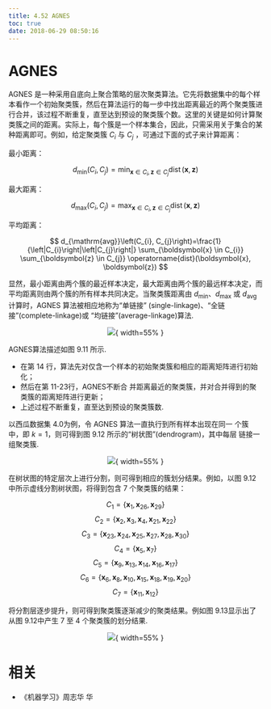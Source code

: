 ```yaml
---
title: 4.52 AGNES
toc: true
date: 2018-06-29 08:50:16
---
```

# AGNES


AGNES 是一种采用自底向上聚合策略的层次聚类算法。它先将数据集中的每个样本看作一个初始聚类簇，然后在算法运行的每一步中找出距离最近的两个聚类簇进行合并，该过程不断重复，直至达到预设的聚类簇个数。这里的关键是如何计算聚类簇之间的距离。实际上，每个簇是一个样本集合，因此，只需采用关于集合的某种距离即可。例如，给定聚类簇 $C_i$ 与 $C_j$ ，可通过下面的式子来计算距离：

最小距离：


$$
d_{\min }\left(C_{i}, C_{j}\right)=\min _{\boldsymbol{x} \in C_{i}, \boldsymbol{z} \in C_{j}} \operatorname{dist}(\boldsymbol{x}, \boldsymbol{z})
$$

最大距离：

$$
d_{\max }\left(C_{i}, C_{j}\right)=\max _{\boldsymbol{x} \in C_{i}, \boldsymbol{z} \in C_{j}} \operatorname{dist}(\boldsymbol{x}, \boldsymbol{z})
$$

平均距离：

$$
d_{\mathrm{avg}}\left(C_{i}, C_{j}\right)=\frac{1}{\left|C_{i}\right|\left|C_{j}\right|} \sum_{\boldsymbol{x} \in C_{i}} \sum_{\boldsymbol{z} \in C_{j}} \operatorname{dist}(\boldsymbol{x}, \boldsymbol{z})
$$

显然，最小距离由两个簇的最近样本决定，最大距离由两个簇的最远样本决定，而平均距离则由两个簇的所有样本共同决定。当聚类簇距离由 $d_{\mathrm{min}}$、$d_{\mathrm{max}}$ 或 $d_{\mathrm{avg}}$ 计算时，AGNES 算法被相应地称为“单链接” (single-linkage)、“全链接”(complete-linkage)或 “均链接”(average-linkage)算法.

<center>

![](http://images.iterate.site/blog/image/180629/0b48DbGH86.png?imageslim){ width=55% }

</center>

AGNES算法描述如图 9.11 所示.

- 在第 14 行，算法先对仅含一个样本的初始聚类簇和相应的距离矩阵进行初始化；
- 然后在第 11-23行，AGNES不断合 并距离最近的聚类簇，并对合并得到的聚类簇的距离矩阵进行更新；
- 上述过程不断重复，直至达到预设的聚类簇数.


以西瓜数据集 4.0为例，令 AGNES 算法一直执行到所有样本出现在同一 个簇中，即 $k= 1$，则可得到图 9.12 所示的“树状图”(dendrogram)，其中每层 链接一组聚类簇.


<center>

![](http://images.iterate.site/blog/image/180629/E8If9i73Li.png?imageslim){ width=55% }

</center>

在树状图的特定层次上进行分割，则可得到相应的簇划分结果。例如，以图 9.12 中所示虚线分割树状图，将得到包含 7 个聚类簇的结果：




$$
C_{1}=\left\{\boldsymbol{x}_{1}, \boldsymbol{x}_{26}, \boldsymbol{x}_{29}\right\}
$$
$$
C_{2}=\left\{\boldsymbol{x}_{2}, \boldsymbol{x}_{3}, \boldsymbol{x}_{4}, \boldsymbol{x}_{21}, \boldsymbol{x}_{22}\right\}
$$
$$
C_{3}=\left\{\boldsymbol{x}_{23}, \boldsymbol{x}_{24}, \boldsymbol{x}_{25}, \boldsymbol{x}_{27}, \boldsymbol{x}_{28}, \boldsymbol{x}_{30}\right\}
$$
$$
C_{4}=\left\{\boldsymbol{x}_{5}, \boldsymbol{x}_{7}\right\}
$$
$$
C_{5}=\left\{\boldsymbol{x}_{9}, \boldsymbol{x}_{13}, \boldsymbol{x}_{14}, \boldsymbol{x}_{16}, \boldsymbol{x}_{17}\right\}
$$
$$
C_{6}=\left\{\boldsymbol{x}_{6}, \boldsymbol{x}_{8}, \boldsymbol{x}_{10}, \boldsymbol{x}_{15}, \boldsymbol{x}_{18}, \boldsymbol{x}_{19}, \boldsymbol{x}_{20}\right\}
$$
$$
C_{7}=\left\{\boldsymbol{x}_{11}, \boldsymbol{x}_{12}\right\}
$$


将分割层逐步提升，则可得到聚类簇逐渐减少的聚类结果。例如图 9.13显示出了从图 9.12中产生 7 至 4 个聚类簇的划分结果.


<center>

![](http://images.iterate.site/blog/image/180629/AG8mEDbCIg.png?imageslim){ width=55% }


</center>




# 相关

- 《机器学习》周志华
华

